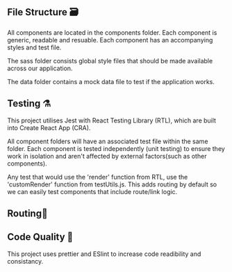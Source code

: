 ## File Structure 🗃

All components are located in the components folder. Each component is generic, readable and resuable. Each component has an accompanying styles and test file.

The sass folder consists global style files that should be made available across our application.

The data folder contains a mock data file to test if the application works.

## Testing ⚗️

This project utilises Jest with React Testing Library (RTL), which are built into Create React App (CRA).

All component folders will have an associated test file within the same folder. Each component is tested independently (unit testing) to ensure they work in isolation and aren't affected by external factors(such as other components).

Any test that would use the 'render' function from RTL, use the 'customRender' function from testUtils.js. This adds routing by default so we can easily test components that include route/link logic.

## Routing🚦

## Code Quality 🎨

This project uses prettier and ESlint to increase code readibility and consistancy.
